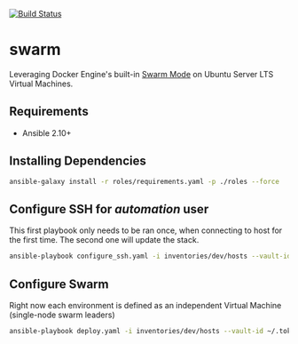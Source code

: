 [![Build Status](https://drone-ci.hopto.org/api/badges/Diesel-Net/swarm/status.svg)](https://drone-ci.hopto.org/Diesel-Net/swarm)


# swarm
Leveraging Docker Engine's built-in [Swarm Mode](https://docs.docker.com/engine/swarm/) on Ubuntu Server LTS Virtual Machines.

## Requirements
- Ansible 2.10+

## Installing Dependencies
```bash
ansible-galaxy install -r roles/requirements.yaml -p ./roles --force
```

## Configure SSH for _automation_ user
This first playbook only needs to be ran once, when connecting to host for the first time. The second one will update the stack.

```bash
ansible-playbook configure_ssh.yaml -i inventories/dev/hosts --vault-id ~/.tokens/master_id
```

## Configure Swarm
Right now each environment is defined as an independent Virtual Machine (single-node swarm leaders)
```bash
ansible-playbook deploy.yaml -i inventories/dev/hosts --vault-id ~/.tokens/master_id
```
